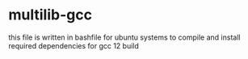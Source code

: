 # multilib-gcc
this file is written in bashfile for ubuntu systems to compile and install required dependencies for gcc 12 build
